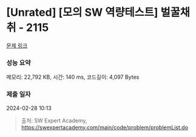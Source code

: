 # [Unrated] [모의 SW 역량테스트] 벌꿀채취 - 2115 

[문제 링크](https://swexpertacademy.com/main/code/problem/problemDetail.do?contestProbId=AV5V4A46AdIDFAWu) 

### 성능 요약

메모리: 22,792 KB, 시간: 140 ms, 코드길이: 4,097 Bytes

### 제출 일자

2024-02-28 10:13



> 출처: SW Expert Academy, https://swexpertacademy.com/main/code/problem/problemList.do